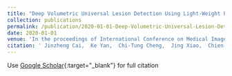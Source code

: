 ```yaml
---
title: "Deep Volumetric Universal Lesion Detection Using Light-Weight Pseudo 3D Convolution and Surface Point Regression"
collection: publications
permalink: /publication/2020-01-01-Deep-Volumetric-Universal-Lesion-Detection-Using-Light-Weight-Pseudo-3D-Convolution-and-Surface-Point-Regression
date: 2020-01-01
venue: 'In the proceedings of International Conference on Medical Image Computing and Computer-Assisted Intervention'
citation: ' Jinzheng Cai,  Ke Yan,  Chi-Tung Cheng,  Jing Xiao,  Chien-Hung Liao,  Le Lu,  Adam Harrison, &quot;Deep Volumetric Universal Lesion Detection Using Light-Weight Pseudo 3D Convolution and Surface Point Regression.&quot; In the proceedings of International Conference on Medical Image Computing and Computer-Assisted Intervention, 2020.'
---
```

Use [Google Scholar](https://scholar.google.com/scholar?q=Deep+Volumetric+Universal+Lesion+Detection+Using+Light+Weight+Pseudo+3D+Convolution+and+Surface+Point+Regression){:target="_blank"} for full citation